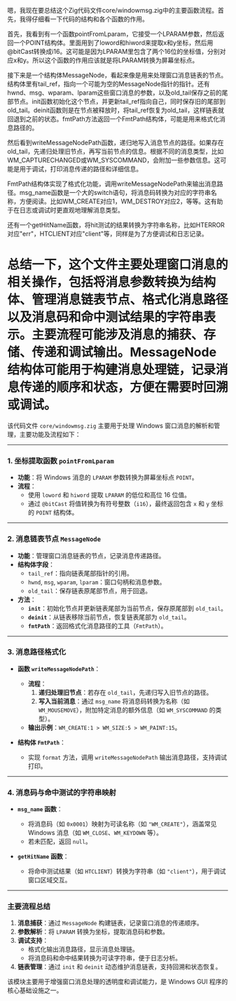 嗯，我现在要总结这个Zig代码文件core/windowmsg.zig中的主要函数流程。首先，我得仔细看一下代码的结构和各个函数的作用。

首先，我看到有一个函数pointFromLparam，它接受一个LPARAM参数，然后返回一个POINT结构体。里面用到了loword和hiword来提取x和y坐标，然后用@bitCast转换成i16。这可能是因为LPARAM里包含了两个16位的坐标值，分别对应x和y。所以这个函数的作用应该就是将LPARAM转换为屏幕坐标点。

接下来是一个结构体MessageNode，看起来像是用来处理窗口消息链表的节点。结构体里有tail_ref，指向一个可能为空的MessageNode指针的指针。还有hwnd、msg、wparam、lparam这些窗口消息的参数，以及old_tail保存之前的尾部节点。init函数初始化这个节点，并更新tail_ref指向自己，同时保存旧的尾部到old_tail。deinit函数则是在节点被释放时，将tail_ref恢复为old_tail，这样链表就回退到之前的状态。fmtPath方法返回一个FmtPath结构体，可能是用来格式化消息路径的。

然后看到writeMessageNodePath函数，递归地写入消息节点的路径。如果存在old_tail，先递归处理旧节点，再写当前节点的信息。根据不同的消息类型，比如WM_CAPTURECHANGED或WM_SYSCOMMAND，会附加一些参数信息。这可能是用于调试，打印消息传递的路径和详细信息。

FmtPath结构体实现了格式化功能，调用writeMessageNodePath来输出消息路径。msg_name函数是一个大的switch语句，将消息码转换为对应的字符串名称，方便阅读。比如WM_CREATE对应1，WM_DESTROY对应2，等等。这有助于在日志或调试时更直观地理解消息类型。

还有一个getHitName函数，将hit测试的结果转换为字符串名称，比如HTERROR对应"err"，HTCLIENT对应"client"等，同样是为了方便调试和日志记录。

总结一下，这个文件主要处理窗口消息的相关操作，包括将消息参数转换为结构体、管理消息链表节点、格式化消息路径以及消息码和命中测试结果的字符串表示。主要流程可能涉及消息的捕获、存储、传递和调试输出。MessageNode结构体可能用于构建消息处理链，记录消息传递的顺序和状态，方便在需要时回溯或调试。
================================================
该代码文件 `core/windowmsg.zig` 主要用于处理 Windows 窗口消息的解析和管理，主要功能及流程如下：

---

### 1. **坐标提取函数 `pointFromLparam`**
- **功能**：将 Windows 消息的 `LPARAM` 参数转换为屏幕坐标点 `POINT`。
- **流程**：
  - 使用 `loword` 和 `hiword` 提取 `LPARAM` 的低位和高位 16 位值。
  - 通过 `@bitCast` 将值转换为有符号整数（`i16`），最终返回包含 `x` 和 `y` 坐标的 `POINT` 结构体。

---

### 2. **消息链表节点 `MessageNode`**
- **功能**：管理窗口消息链表的节点，记录消息传递路径。
- **结构体字段**：
  - `tail_ref`：指向链表尾部指针的引用。
  - `hwnd`, `msg`, `wparam`, `lparam`：窗口句柄和消息参数。
  - `old_tail`：保存链表原尾部节点，用于回退。
- **方法**：
  - **`init`**：初始化节点并更新链表尾部为当前节点，保存原尾部到 `old_tail`。
  - **`deinit`**：从链表移除当前节点，恢复链表尾部为 `old_tail`。
  - **`fmtPath`**：返回格式化消息路径的工具（`FmtPath`）。

---

### 3. **消息路径格式化**
- **函数 `writeMessageNodePath`**：
  - **流程**：
    1. **递归处理旧节点**：若存在 `old_tail`，先递归写入旧节点的路径。
    2. **写入当前消息**：通过 `msg_name` 将消息码转换为名称（如 `WM_MOUSEMOVE`），附加特定消息的额外信息（如 `WM_SYSCOMMAND` 的类型）。
  - **输出示例**：`WM_CREATE:1 > WM_SIZE:5 > WM_PAINT:15`。

- **结构体 `FmtPath`**：
  - 实现 `format` 方法，调用 `writeMessageNodePath` 输出消息路径，支持调试打印。

---

### 4. **消息码与命中测试的字符串映射**
- **`msg_name` 函数**：
  - 将消息码（如 `0x0001`）映射为可读名称（如 `"WM_CREATE"`），涵盖常见 Windows 消息（如 `WM_CLOSE`、`WM_KEYDOWN` 等）。
  - 若未匹配，返回 `null`。

- **`getHitName` 函数**：
  - 将命中测试结果（如 `HTCLIENT`）转换为字符串（如 `"client"`），用于调试窗口区域交互。

---

### 主要流程总结
1. **消息捕获**：通过 `MessageNode` 构建链表，记录窗口消息的传递顺序。
2. **参数解析**：将 `LPARAM` 转换为坐标，提取消息码和参数。
3. **调试支持**：
   - 格式化输出消息路径，显示消息处理链。
   - 将消息码和命中结果转换为可读字符串，便于日志分析。
4. **链表管理**：通过 `init` 和 `deinit` 动态维护消息链表，支持回溯和状态恢复。

该模块主要用于增强窗口消息处理的透明度和调试能力，是 Windows GUI 程序的核心基础设施之一。